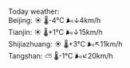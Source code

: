 Today weather:  
Beijing: ☀️   🌡️-4°C 🌬️↓4km/h  
Tianjin: ☀️   🌡️+1°C 🌬️↓15km/h  
Shijiazhuang: ☀️   🌡️+3°C 🌬️↖11km/h  
Tangshan: ⛅️  🌡️-1°C 🌬️↙20km/h  
